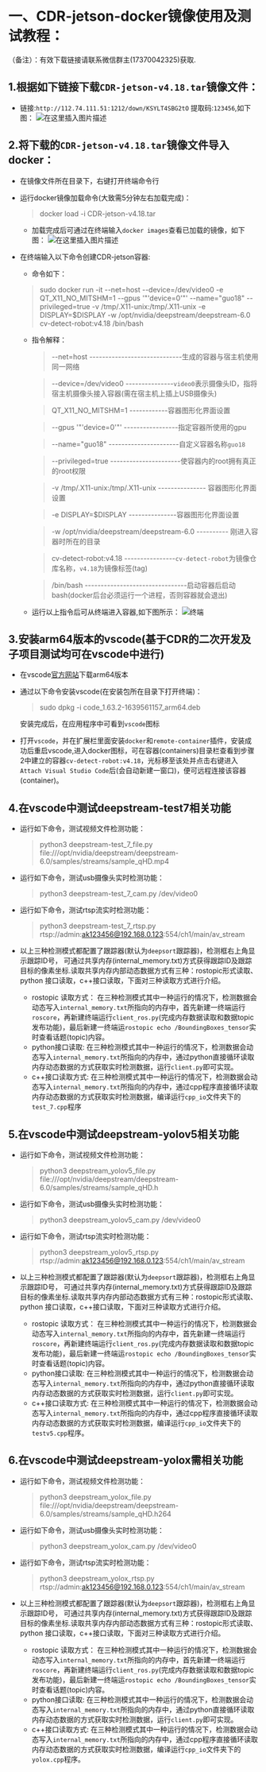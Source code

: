 # 一、CDR-jetson-docker镜像使用及测试教程：
  （备注）：有效下载链接请联系微信群主(17370042325)获取.
##  1.根据如下链接下载`CDR-jetson-v4.18.tar`镜像文件：
- 链接:`http://112.74.111.51:1212/down/KSYLT4SBG2tO` 提取码:`123456`,如下图：
![在这里插入图片描述](https://img-blog.csdnimg.cn/d5849d11d71946a3b5796e29a1ac36d8.png?x-oss-process=image/watermark,type_d3F5LXplbmhlaQ,shadow_50,text_Q1NETiBA6YOt5bu65rSL,size_20,color_FFFFFF,t_70,g_se,x_16)
##  2.将下载的`CDR-jetson-v4.18.tar`镜像文件导入docker：
- 在镜像文件所在目录下，右键打开终端命令行
- 运行docker镜像加载命令(大致需5分钟左右加载完成)：
  > docker load -i  CDR-jetson-v4.18.tar  
 	- 加载完成后可通过在终端输入`docker images`查看已加载的镜像，如下图：
 	![在这里插入图片描述](https://img-blog.csdnimg.cn/9e2ac0fd661b4d99b82e886843cd84f1.png?x-oss-process=image/watermark,type_d3F5LXplbmhlaQ,shadow_50,text_Q1NETiBA6YOt5bu65rSL,size_20,color_FFFFFF,t_70,g_se,x_16)
- 在终端输入以下命令创建CDR-jetson容器:
  - 命令如下： 
  > sudo docker run -it --net=host --device=/dev/video0 -e QT_X11_NO_MITSHM=1 --gpus '"'device=0'"' --name="guo18" --privileged=true -v /tmp/.X11-unix:/tmp/.X11-unix -e DISPLAY=$DISPLAY -w /opt/nvidia/deepstream/deepstream-6.0 cv-detect-robot:v4.18 /bin/bash
  
   - 指令解释： 
      > --net=host   -----------------------------生成的容器与宿主机使用同一网络
      
      > --device=/dev/video0  ---------------`video0`表示摄像头ID，指将宿主机摄像头接入容器(需在宿主机上插上USB摄像头)
      
      > QT_X11_NO_MITSHM=1  ------------容器图形化界面设置
      
      > --gpus '"'device=0'"'  -----------------指定容器所使用的gpu
      
      > --name="guo18"  ----------------------自定义容器名称`guo18`
      
      > --privileged=true  ----------------------使容器内的root拥有真正的root权限
      
      > -v /tmp/.X11-unix:/tmp/.X11-unix --------------- 容器图形化界面设置
      
      >  -e DISPLAY=$DISPLAY  ---------------容器图形化界面设置
      
      >  -w /opt/nvidia/deepstream/deepstream-6.0 ---------- 刚进入容器时所在的目录   
         
      >  cv-detect-robot:v4.18 ----------------`cv-detect-robot`为镜像仓库名称，`v4.18`为镜像标签(tag)
      
      >  /bin/bash --------------------------------启动容器后启动bash(docker后台必须运行一个进程，否则容器就会退出)
      
    - 运行以上指令后可从终端进入容器,如下图所示：
![终端](https://img-blog.csdnimg.cn/4d2b1897bbc64643a608b96a28e642a4.png?x-oss-process=image/watermark,type_d3F5LXplbmhlaQ,shadow_50,text_Q1NETiBA6YOt5bu65rSL,size_20,color_FFFFFF,t_70,g_se,x_16)
## 3.安装arm64版本的vscode(基于CDR的二次开发及子项目测试均可在vscode中进行)
- 在vscode[官方网站](https://code.visualstudio.com/#alt-downloads)下载arm64版本
- 通过以下命令安装vscode(在安装包所在目录下打开终端)：
  > sudo dpkg -i code_1.63.2-1639561157_arm64.deb
  
  安装完成后，在应用程序中可看到`vscode`图标
 - 打开`vscode`，并在扩展栏里面安装`docker`和`remote-container`插件，安装成功后重启vscode,进入docker图标，可在容器(containers)目录栏查看到步骤2中建立的容器`cv-detect-robot:v4.18`，光标移至该处并点击右键进入`Attach Visual Studio Code`后(会自动新建一窗口)，便可远程连接该容器(container)。 

##  4.在vscode中测试deepstream-test7相关功能
- 运行如下命令，测试视频文件检测功能：
  > python3 deepstream-test_7_file.py  file:///opt/nvidia/deepstream/deepstream-6.0/samples/streams/sample_qHD.mp4
  
- 运行如下命令，测试usb摄像头实时检测功能：
  >  python3 deepstream-test_7_cam.py  /dev/video0
 
 - 运行如下命令，测试rtsp流实时检测功能：
   > python3 deepstream-test_7_rtsp.py rtsp://admin:ak123456@192.168.0.123:554/ch1/main/av_stream
   

- 以上三种检测模式都配置了跟踪器(默认为`deepsort`跟踪器)，检测框右上角显示跟踪ID号， 可通过共享内存(internal_memory.txt)方式获得跟踪ID及跟踪目标的像素坐标.读取共享内存内部动态数据方式有三种：rostopic形式读取、python 接口读取，c++接口读取，下面对三种读取方式进行介绍。
   - rostopic 读取方式： 
   在三种检测模式其中一种运行的情况下，检测数据会动态写入`internal_memory.txt`所指向的内存中，首先新建一终端运行`roscore`，再新建终端运行`client_ros.py`(完成内存数据读取和数据topic发布功能)，最后新建一终端运`rostopic echo /BoundingBoxes_tensor`实时查看话题(topic)内容。
   - python接口读取:
   在三种检测模式其中一种运行的情况下，检测数据会动态写入`internal_memory.txt`所指向的内存中，通过python直接循环读取内存动态数据的方式获取实时检测数据，运行`client.py`即可实现。
   - c++接口读取方式:
   在三种检测模式其中一种运行的情况下，检测数据会动态写入`internal_memory.txt`所指向的内存中，通过cpp程序直接循环读取内存动态数据的方式获取实时检测数据，编译运行`cpp_io`文件夹下的`test_7.cpp`程序
   
   
##  5.在vscode中测试deepstream-yolov5相关功能
- 运行如下命令，测试视频文件检测功能：
  > python3 deepstream_yolov5_file.py file:///opt/nvidia/deepstream/deepstream-6.0/samples/streams/sample_qHD.h
  
- 运行如下命令，测试usb摄像头实时检测功能：
  >  python3 deepstream_yolov5_cam.py /dev/video0
 
 - 运行如下命令，测试rtsp流实时检测功能：
   > python3 deepstream_yolov5_rtsp.py rtsp://admin:ak123456@192.168.0.123:554/ch1/main/av_stream

- 以上三种检测模式都配置了跟踪器(默认为`deepsort`跟踪器)，检测框右上角显示跟踪ID号， 可通过共享内存(internal_memory.txt)方式获得跟踪ID及跟踪目标的像素坐标.读取共享内存内部动态数据方式有三种：rostopic形式读取、python 接口读取，c++接口读取，下面对三种读取方式进行介绍。
   - rostopic 读取方式： 
   在三种检测模式其中一种运行的情况下，检测数据会动态写入`internal_memory.txt`所指向的内存中，首先新建一终端运行`roscore`，再新建终端运行`client_ros.py`(完成内存数据读取和数据topic发布功能)，最后新建一终端运`rostopic echo /BoundingBoxes_tensor`实时查看话题(topic)内容。
   - python接口读取:
   在三种检测模式其中一种运行的情况下，检测数据会动态写入`internal_memory.txt`所指向的内存中，通过python直接循环读取内存动态数据的方式获取实时检测数据，运行`client.py`即可实现。
   - c++接口读取方式:
   在三种检测模式其中一种运行的情况下，检测数据会动态写入`internal_memory.txt`所指向的内存中，通过cpp程序直接循环读取内存动态数据的方式获取实时检测数据，编译运行`cpp_io`文件夹下的`testv5.cpp`程序。
   
   
##  6.在vscode中测试deepstream-yolox需相关功能
- 运行如下命令，测试视频文件检测功能：
  > python3 deepstream_yolox_file.py file:///opt/nvidia/deepstream/deepstream-6.0/samples/streams/sample_qHD.h264

- 运行如下命令，测试usb摄像头实时检测功能：
  >  python3 deepstream_yolox_cam.py /dev/video0
 
 - 运行如下命令，测试rtsp流实时检测功能：
   > python3 deepstream_yolox_rtsp.py rtsp://admin:ak123456@192.168.0.123:554/ch1/main/av_stream

- 以上三种检测模式都配置了跟踪器(默认为`deepsort`跟踪器)，检测框右上角显示跟踪ID号， 可通过共享内存(internal_memory.txt)方式获得跟踪ID及跟踪目标的像素坐标.读取共享内存内部动态数据方式有三种：rostopic形式读取、python 接口读取，c++接口读取，下面对三种读取方式进行介绍。
   - rostopic 读取方式： 
   在三种检测模式其中一种运行的情况下，检测数据会动态写入`internal_memory.txt`所指向的内存中，首先新建一终端运行`roscore`，再新建终端运行`client_ros.py`(完成内存数据读取和数据topic发布功能)，最后新建一终端运`rostopic echo /BoundingBoxes_tensor`实时查看话题(topic)内容。
   - python接口读取:
   在三种检测模式其中一种运行的情况下，检测数据会动态写入`internal_memory.txt`所指向的内存中，通过python直接循环读取内存动态数据的方式获取实时检测数据，运行`client.py`即可实现。
   - c++接口读取方式:
   在三种检测模式其中一种运行的情况下，检测数据会动态写入`internal_memory.txt`所指向的内存中，通过cpp程序直接循环读取内存动态数据的方式获取实时检测数据，编译运行`cpp_io`文件夹下的`yolox.cpp`程序。

 

